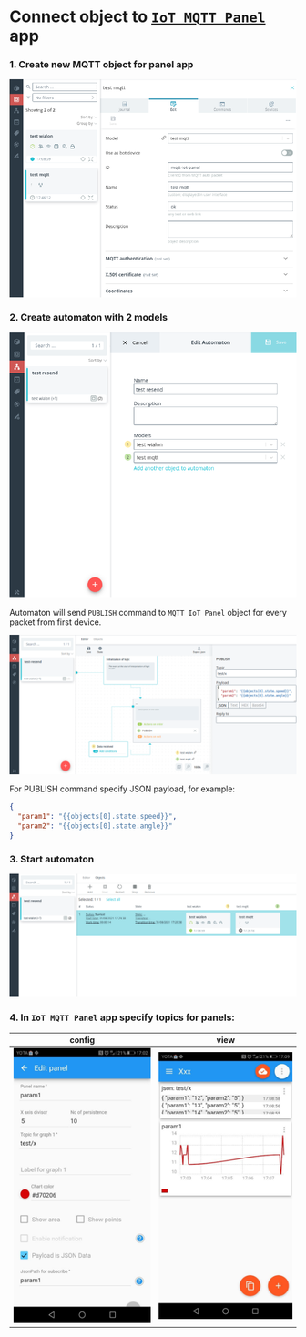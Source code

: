 # Connect object to [`IoT MQTT Panel`](https://play.google.com/store/apps/details?id=snr.lab.iotmqttpanel.prod) app

### 1. Create new MQTT object for panel app

![Create MQTT Object](./assets/01_panel_object.png)

### 2. Create automaton with 2 models

![Create automaton](./assets/02_create_automaton.png)

Automaton will send `PUBLISH` command to `MQTT IoT Panel` object for every packet from first device.  

![Send PUBLISH](./assets/03_automaton_publish.png)

For PUBLISH command specify JSON payload, for example:

```json
{
  "param1": "{{objects[0].state.speed}}",
  "param2": "{{objects[0].state.angle}}"
}
```

### 3. Start automaton

![Start automaton](./assets/04_automaton_start.png)

### 4. In `IoT MQTT Panel` app specify topics for panels:

config | view
-------|-----
![Panel config](./assets/05_panel_config.jpg) | ![Panel view](./assets/06_panel_view.jpg)



